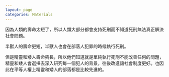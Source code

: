 ```yaml
---
layout: page
categories: Materials
---
```


因為人類的壽命太短了，所以人類大部分都會支持死刑而不知道死刑無法真正解決社會問題。  

半獸人的壽命更短，半獸人也會在部落人犯罪的時候執行死刑。  

但是精靈和矮人壽命夠長，所以他們知道就是單純執行死刑不能改善任何的問題，精靈和矮人會選擇去深入研究每一個犯人的背景，往後改進讓社會制度更好。也因此在平等人權上精靈和矮人的部落都是比較先進的。  
